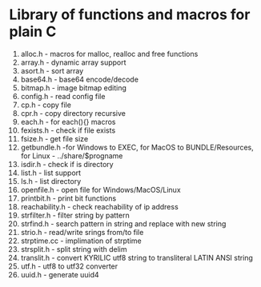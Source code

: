 # Library of functions and macros for plain C

1. alloc.h - macros for malloc, realloc and free functions
1. array.h - dynamic array support
1. asort.h - sort array
1. base64.h - base64 encode/decode
1. bitmap.h - image bitmap editing
2. config.h - read config file
3. cp.h - copy file
4. cpr.h - copy directory recursive
5. each.h - for each(){} macros
6. fexists.h - check if file exists
7. fsize.h - get file size
8. getbundle.h -for Windows to EXEC, for MacOS to BUNDLE/Resources, for Linux - ../share/$progname
9. isdir.h - check if is directory
10. list.h - list support
11. ls.h - list directory
12. openfile.h - open file for Windows/MacOS/Linux
13. printbit.h - print bit functions
14. reachability.h - check reachability of ip address
15. strfilter.h - filter string by pattern
16. strfind.h - search pattern in string and replace with new string
17. strio.h - read/write srings from/to file
18. strptime.cc - implimation of strptime
19. strsplit.h - split string with delim
20. translit.h - convert KYRILIC utf8 string to transliteral LATIN ANSI string
21. utf.h - utf8 to utf32 converter
22. uuid.h - generate uuid4
